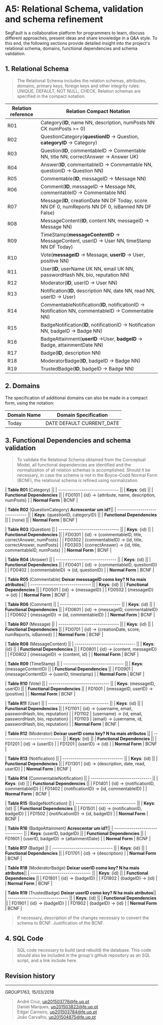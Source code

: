 # A5: Relational Schema, validation and schema refinement
SegFault is a collaborative platform for programmers to learn, discuss different approaches, present ideas and share knowledge in a Q&A style.
To this end, the following sections provide detailed insight into the project's relational schema, domains, functional dependencies and schema validation.

## 1. Relational Schema

> The Relational Schema includes the relation schemas, attributes, domains, primary keys, foreign keys and other integrity rules: UNIQUE, DEFAULT, NOT NULL, CHECK.
> Relation schemas are specified in the compact notation:

| Relation reference | Relation Compact Notation                                            |
| ------------------ | -------------------------------------------------------------------- |
| R01                | Category(__ID__, name NN, description, numPosts NN CK numPosts >= 0)|
| R02                | QuestionCategory(__questionID__ → Question, __categoryID__ → Category)|
| R03                | Question(__ID__, commentableID → Commentable NN, title NN, correctAnswer → Answer UK)|
| R04                | Answer(__ID__, commentableID → Commentable NN, questionID → Question NN)|
| R05                | Commentable(__ID__, messageID → Message NN)|
| R06                | Comment(__ID__, messageID → Message NN, commentableID → Commentable NN)|
| R07                | Message(__ID__, creationDate NN DF Today, score NN DF 0, numReports NN DF 0, isBanned NN DF False)|
| R08                | MessageContent(__ID__, content NN, messageID → Message NN)|
| R09                | TimeStamp(__messageContentID__ → MessageContent, userID → User NN, timeStamp NN DF Today)|
| R10                | Vote(__messageID__ → Message, __userID__ → User, positive NN)|
| R11                | User(__ID__, userName UK NN, email UK NN, passwordHash NN, bio, reputation NN)|
| R12                | Moderator(__ID__, userID → User NN)|
| R13                | Notification(__ID__, description NN, date NN, read NN, userID → User)|
| R14                | CommentableNotification(__ID__, notificationID → Notification NN, commentableID → Commentable NN)|
| R15                | BadgeNotification(__ID__, notificationID → Notification NN, badgeID → Badge NN)|
| R16                | BadgeAttainment(__userID__ →User, __badgeID__ → Badge, attainmentDate NN)|
| R17                | Badge(__ID__, description NN)|
| R18                | ModeratorBadge(__ID__, badgeID → Badge NN)|
| R19                | TrustedBadge(__ID__, badgeID → Badge NN)|

## 2. Domains

The specification of additional domains can also be made in a compact form, using the notation:

| Domain Name | Domain Specification           |
| ----------- | ------------------------------ |
| Today       | DATE DEFAULT CURRENT_DATE      |

## 3. Functional Dependencies and schema validation

> To validate the Relational Schema obtained from the Conceptual Model, all functional dependencies are identified and the normalization of all relation schemas is accomplished. Should it be necessary, in case the scheme is not in the Boyce–Codd Normal Form (BCNF), the relational schema is refined using normalization.

| **Table R01** (Category)        ||
| ------------------------------- ||
| **Keys**: {id}                  ||
| **Functional Dependencies**     ||
| FD0101          | {id} → {attribute, name, description, numPosts} |
| **Normal Form** | BCNF           |

| **Table R02** (QuestionCategory) __Acrescentar um id?__||
| -------------------------------  ||
| **Keys**: {questionID, categoryID} ||
| **Functional Dependencies**      ||
| (none)                           ||
| **Normal Form** | BCNF            |

| **Table R03** (Question)        ||
| ------------------------------- ||
| **Keys**: {id}                  ||
| **Functional Dependencies**     ||
| FD0301          | {id} → {commentableID, title, correctAnswer, numPosts} |
| FD0302          | {commentableID} → {id, title, correctAnswer, numPosts} |
| FD0303          | {correctAnswer} → {id, title, commentableID, numPosts} |
| **Normal Form** | BCNF           |

| **Table R04** (Answer)          ||
| ------------------------------- ||
| **Keys**: {id}                  ||
| **Functional Dependencies**     ||
| FD0401          | {id} → {commentableID, questionID} |
| FD0402          | {commentableID} → {id, questionID} |
| **Normal Form** | BCNF           |

| **Table R05** (Commentable) __Deixar messsageID como key? N ha mais atributos__||
| ------------------------------- ||
| **Keys**: {id}                  ||
| **Functional Dependencies**     ||
| FD0501          | {id} → {messageID} |
| FD0502          | {messageID} → {id} |
| **Normal Form** | BCNF           |

| **Table R06** (Comment)         ||
| ------------------------------- ||
| **Keys**: {id}                  ||
| **Functional Dependencies**     ||
| FD0601          | {id} → {messageID, commentableID} |
| FD0602          | {messageID} → {id, commentableID} |
| **Normal Form** | BCNF           |

| **Table R07** (Message)         ||
| ------------------------------- ||
| **Keys**: {id}                  ||
| **Functional Dependencies**     ||
| FD0701          | {id} → {creationDate, score, numReports, isBanned} |
| **Normal Form** | BCNF           |

| **Table R08** (MessageContent)  ||
| ------------------------------- ||
| **Keys**: {id}                  ||
| **Functional Dependencies**     ||
| FD0801          | {id} → {content, messageID} |
| FD0802          | {messageID} → {content, id} |
| **Normal Form** | BCNF           |

| **Table R09** (TimeStamp)       ||
| ------------------------------- ||
| **Keys**: {messageContentID}    ||
| **Functional Dependencies**     ||
| FD0901          | {messageContentID} → {userID, timestamp} |
| **Normal Form** | BCNF           |

| **Table R10** (Vote)            ||
| ------------------------------- ||
| **Keys**: {messageID, userID}   ||
| **Functional Dependencies**     ||
| FD1001          | {messageID, userID} → {positive} |
| **Normal Form** | BCNF           |

| **Table R11** (User)            ||
| ------------------------------- ||
| **Keys**: {id}                  ||
| **Functional Dependencies**     ||
| FD1101          | {id} → {username, email, passwordHash, bio, reputation} |
| FD1102          | {username} → {id, email, passwordHash, bio, reputation} |
| FD1103          | {email} → {username, id, passwordHash, bio, reputation} |
| **Normal Form** | BCNF           |

| **Table R12** (Moderator) __Deixar userID como key? N ha mais atributos__      ||
| ------------------------------- ||
| **Keys**: {id}   ||
| **Functional Dependencies**     ||
| FD1201          | {id} → {userID} |
| FD1201          | {userID} → {id} |
| **Normal Form** | BCNF           |

| **Table R13** (Notification)    ||
| ------------------------------- ||
| **Keys**: {id}                  ||
| **Functional Dependencies**     ||
| FD1301          | {id} → {description, date, read, userID} |
| **Normal Form** | BCNF           |

| **Table R14** (CommentableNotification) ||
| ------------------------------- ||
| **Keys**: {id}                  ||
| **Functional Dependencies**     ||
| FD1401          | {id} → {notificationID, commentableID} |
| FD1402          | {notificationID} → {id, commentableID} |
| **Normal Form** | BCNF           |

| **Table R15** (BadgeNotification) ||
| ------------------------------- ||
| **Keys**: {id}                  ||
| **Functional Dependencies**     ||
| FD1501          | {id} → {notificationID, badgeID} |
| FD1502          | {notificationID} → {id, badgeID} |
| **Normal Form** | BCNF           |

| **Table R16** (BadgeAttainment) __Acrescentar um id?__||
| ------------------------------- ||
| **Keys**: {userID, badgeID}     ||
| **Functional Dependencies**     ||
| FD1601          | {userID, badgeID} → {attainmentDate} |
| **Normal Form** | BCNF           |

| **Table R17** (Badge)           ||
| ------------------------------- ||
| **Keys**: {id}                  ||
| **Functional Dependencies**     ||
| FD1701          | {id} → {description} |
| **Normal Form** | BCNF           |

| **Table R18** (ModeratorBadge)  __Deixar userID como key? N ha mais atributos__||
| ------------------------------- ||
| **Keys**: {id}                  ||
| **Functional Dependencies**     ||
| FD1801          | {id} → {badgeID} |
| FD1802          | {badgeID} → {id} |
| **Normal Form** | BCNF           |

| **Table R19** (TrustedBadge)  __Deixar userID como key? N ha mais atributos__||
| ------------------------------- ||
| **Keys**: {id}                  ||
| **Functional Dependencies**     ||
| FD1901          | {id} → {badgeID} |
| FD1902          | {badgeID} → {id} |
| **Normal Form** | BCNF           |

> If necessary, description of the changes necessary to convert the schema to BCNF.
> Justification of the BCNF.

## 4. SQL Code

> SQL code necessary to build (and rebuild) the database.
> This code should also be included in the group's github repository as an SQL script, and a link include here.

## Revision history

***

GROUP1763, 15/03/2018

> André Cruz, up201503776@fe.up.pt  
> Daniel Marques, up201503822@fe.up.pt  
> Edgar Carneiro, up201503784@fe.up.pt  
> João Carvalho, up201504875@fe.up.pt  
